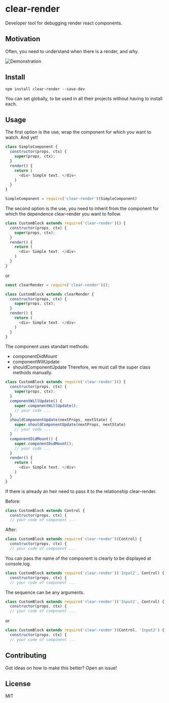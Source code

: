 # clear-render
Developer tool for debugging render react components.

## Motivation
Often, you need to understand when there is a render, and why.

![Demonstration](https://d1ro8r1rbfn3jf.cloudfront.net/ms_120038/3HlrMq929sKTwR1Jg9ZsrsX99wijgD/%25D0%259E%25D0%25BD%25D0%25BB%25D0%25B0%25D0%25B9%25D0%25BD%2B%25D0%25B1%25D1%2580%25D0%25BE%25D0%25BD%25D0%25B8%25D1%2580%25D0%25BE%25D0%25B2%25D0%25B0%25D0%25BD%25D0%25B8%25D0%25B5%2B%25D0%25B0%25D0%25B2%25D0%25B8%25D0%25B0%25D0%25B1%25D0%25B8%25D0%25BB%25D0%25B5%25D1%2582%25D0%25BE%25D0%25B2%2B%25D0%25B8%2B%25D0%25BE%25D1%2582%25D0%25B5%25D0%25BB%25D0%25B5%25D0%25B9%252C%2B%25D0%25B7%25D0%25B0%25D0%25B1%25D1%2580%25D0%25BE%25D0%25BD%25D0%25B8%25D1%2580%25D0%25BE%25D0%25B2%25D0%25B0%25D1%2582%25D1%258C%2B%25D0%25B3%25D0%25BE%25D1%2581%25D1%2582%25D0%25B8%25D0%25BD%25D0%25B8%25D1%2586%25D1%2583%2B%25D0%25B8%2B%25D0%25B1%25D0%25B8%25D0%25BB%25D0%25B5%25D1%2582%2B%25D0%25BD%25D0%25B0%2B%25D1%2581%25D0%25B0%25D0%25BC%25D0%25BE%25D0%25BB%25D0%25B5%25D1%2582%2B%25D0%25BD%25D0%25B0%2BOneTwoTrip%2B2017-01-04%2B15-08-36.png?Expires=1483619710&Signature=QQq7CUb6Nu3Dm2wDnj2XTjte0E2-xikYFt9fqLVr-750OlhhrBZH4qTs60XXxS6Ys5iP6U4-flD-Zr8dw96-Wo-f1YDUKupWp3JpAtE0ukJxytEZmZd3SYdcxxWBQeBQy6aCkFon~ijqIrOl~wz-f30oOPQvPEIJNKNO~bbGCCLIpZbqhhT5XULEmMs7MaAKigRuduvLwc8ZO-pgGAT8DT2xfO1~vIjBFiPV1CIPVIgcslUl7pJrKXGLYVKFxYXA5OqipGCqnSwRCwo4Ly6Y89uDqTnFPRrqYWNL5cx~OJwl3XlnWwGc74POgmKxp1VZgiabL~2J~pi3cbbaecsc7A__&Key-Pair-Id=APKAJHEJJBIZWFB73RSA)

## Install

```
npm install clear-render --save-dev
```

You can set globally, to be used in all their projects without having to install each.


## Usage 
The first option is the use, wrap the component for which you want to watch. And yet!
```javascript
class SimpleComponent {
  constructor(props, ctx) {
    super(props, ctx);
  }
  render() {
    return (
      <div> Simple text. </div>
    )
  }
}

SimpleComponent = require('clear-render')(SimpleComponent)

```
The second option is the use, you need to inherit from the component for which the dependence clear-render you want to follow.
```javascript
class CustomBlock extends require('clear-render')() {
  constructor(props, ctx) {
    super(props, ctx);
  }
  render() {
    return (
      <div> Simple text. </div>
    )
  }
}
```
or
```javascript
const clearRender = require('clear-render')();

class CustomBlock extends clearRender {
  constructor(props, ctx) {
    super(props, ctx);
  }
  render() {
    return (
      <div> Simple text. </div>
    )
  }
}
```
The component uses standart methods:
- componentDidMount
- componentWillUpdate
- shouldComponentUpdate
Therefore, we must call the super class methods manually.
```javascript
class CustomBlock extends require('clear-render')() {
  constructor(props, ctx) {
    super(props, ctx);
  }
  componentWillUpdate() {
    super.componentWillUpdate();
    // your code ...
  }
  shouldComponentUpdate(nextProps, nextState) {
    super.shouldComponentUpdate(nextProps, nextState)
    // your code ...
  }
  componentDidMount() {
    super.componentDidMount();
    // your code ...
  }
  render() {
    return (
      <div> Simple text. </div>
    )
  }
}
```
If there is already an heir need to pass it to the relationship clear-render.

Before:
```javascript
class CustomBlock extends Control {
  constructor(props, ctx) {
  // your code of component ...
```
After:
```javascript
class CustomBlock extends require('clear-render')(Control) {
  constructor(props, ctx) {
  // your code of component ...
```
You can pass the name of the component is clearly to be displayed at console.log.
```javascript
class CustomBlock extends require('clear-render')('Input2', Control) {
  constructor(props, ctx) {
  // your code of component ...
```
The sequence can be any arguments.
```javascript
class CustomBlock extends require('clear-render')('Input2', Control) {
  constructor(props, ctx) {
  // your code of component ...
```
or
```javascript
class CustomBlock extends require('clear-render')(Control, 'Input2') {
  constructor(props, ctx) {
  // your code of component ...
```

## Contributing
Got ideas on how to make this better? Open an issue!

## License
MIT
